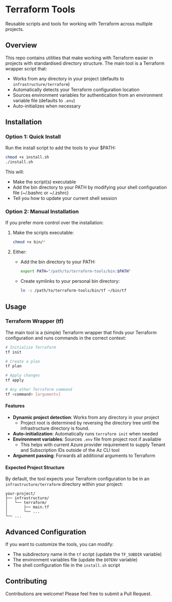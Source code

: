 # Terraform Tools

Reusable scripts and tools for working with Terraform across multiple projects.

## Overview

This repo contains utilities that make working with Terraform easier in projects with standardised directory structure. The main tool is a Terraform wrapper script that:

- Works from any directory in your project (defaults to `infrastructure/terraform`)
- Automatically detects your Terraform configuration location
- Sources environment variables for authentication from an environment variable file (defaults to `.env`)
- Auto-initializes when necessary

## Installation

### Option 1: Quick Install

Run the install script to add the tools to your $PATH:

```bash
chmod +x install.sh
./install.sh
```

This will:
- Make the script(s) executable
- Add the bin directory to your PATH by modifying your shell configuration file (~/.bashrc or ~/.zshrc)
- Tell you how to update your current shell session

### Option 2: Manual Installation

If you prefer more control over the installation:

1. Make the scripts executable:
   ```bash
   chmod +x bin/*
   ```

2. Either:
   - Add the bin directory to your PATH:
     ```bash
     export PATH="/path/to/terraform-tools/bin:$PATH"
     ```
   - Create symlinks to your personal bin directory:
     ```bash
     ln -s /path/to/terraform-tools/bin/tf ~/bin/tf
     ```

## Usage

### Terraform Wrapper (tf)

The main tool is a (simple) Terraform wrapper that finds your Terraform configuration and runs commands in the correct context:

```bash
# Initialize Terraform
tf init

# Create a plan
tf plan

# Apply changes
tf apply

# Any other Terraform command
tf <command> [arguments]
```

#### Features

- **Dynamic project detection**: Works from any directory in your project
    - Project root is determined by reversing the directory tree until the infrastructure directory is found.
- **Auto-initialization**: Automatically runs `terraform init` when needed
- **Environment variables**: Sources `.env` file from project root if available
    - This helps with current Azure provider requirement to supply Tenant and Subscription IDs outside of the Az CLI tool
- **Argument passing**: Forwards all additional arguments to Terraform

#### Expected Project Structure

By default, the tool expects your Terraform configuration to be in an `infrastructure/terraform` directory within your project:

```
your-project/
├── infrastructure/
│   └── terraform/
│       ├── main.tf
│       └── ...
└── ...
```

## Advanced Configuration

If you want to customize the tools, you can modify:

- The subdirectory name in the `tf` script (update the `TF_SUBDIR` variable)
- The environment variables file (update the `DOTENV` variable)
- The shell configuration file in the `install.sh` script

## Contributing

Contributions are welcome! Please feel free to submit a Pull Request.
